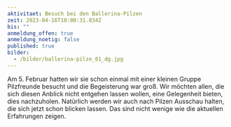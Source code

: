 ```yaml
---
aktivitaet: Besuch bei den Ballerina-Pilzen
zeit: 2023-04-16T10:00:31.834Z
bis: ""
anmeldung_offen: true
anmeldung_noetig: false
published: true
bilder:
  - /bilder/ballerina-pilze_01_dg.jpg
---
```

Am 5. Februar hatten wir sie schon einmal mit einer kleinen Gruppe Pilzfreunde besucht und die Begeisterung war groß. Wir möchten allen, die sich diesen Anblick nicht entgehen lassen wollen, eine Gelegenheit bieten, dies nachzuholen. Natürlich werden wir auch nach Pilzen Ausschau halten, die sich jetzt schon blicken lassen. Das sind nicht wenige wie die aktuellen Erfahrungen zeigen.

